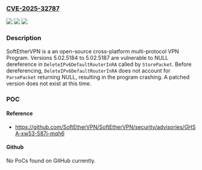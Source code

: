 ### [CVE-2025-32787](https://cve.mitre.org/cgi-bin/cvename.cgi?name=CVE-2025-32787)
![](https://img.shields.io/static/v1?label=Product&message=SoftEtherVPN&color=blue)
![](https://img.shields.io/static/v1?label=Version&message=%3E%3D%205.02.5184%2C%20%3C%3D%205.02.5187%20&color=brightgreen)
![](https://img.shields.io/static/v1?label=Vulnerability&message=CWE-476%3A%20NULL%20Pointer%20Dereference&color=brightgreen)

### Description

SoftEtherVPN is a an open-source cross-platform multi-protocol VPN Program. Versions 5.02.5184 to 5.02.5187 are vulnerable to NULL dereference in `DeleteIPv6DefaultRouterInRA` called by `StorePacket`. Before dereferencing, `DeleteIPv6DefaultRouterInRA` does not account for `ParsePacket` returning NULL, resulting in the program crashing. A patched version does not exist at this time.

### POC

#### Reference
- https://github.com/SoftEtherVPN/SoftEtherVPN/security/advisories/GHSA-xw53-587j-mqh6

#### Github
No PoCs found on GitHub currently.

